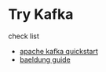 # Try Kafka
check list
- [apache kafka quickstart](https://kafka.apache.org/quickstart)
- [baeldung guide](https://www.baeldung.com/ops/kafka-docker-setup)